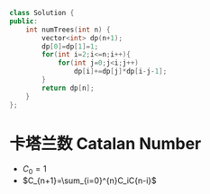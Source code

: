 ```cpp
class Solution {
public:
    int numTrees(int n) {
        vector<int> dp(n+1);
        dp[0]=dp[1]=1;
        for(int i=2;i<=n;i++){
            for(int j=0;j<i;j++)
                dp[i]+=dp[j]*dp[i-j-1];
        }
        return dp[n];
    }
};
```
# 卡塔兰数 Catalan Number
* $C_0=1$
* $C_{n+1}=\sum_{i=0}^{n}C_iC{n-i}$
